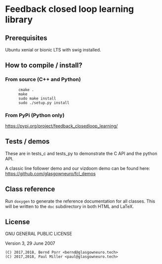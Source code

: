 # Feedback closed loop learning library

## Prerequisites

Ubuntu xenial or bionic LTS with swig installed.


## How to compile / install?

### From source (C++ and Python)
```
      cmake .
      make
      sudo make install
      sudo ./setup.py install
```

### From PyPi (Python only)

https://pypi.org/project/feedback_closedloop_learning/

## Tests / demos

These are in tests_c and tests_py to demonstrate the C API and the python
API.

A classic line follower demo and our vizdoom demo can be found here:
https://github.com/glasgowneuro/fcl_demos

## Class reference

Run `doxygen` to generate the reference documentation for all classes.
This will be written to the `doc` subdirectory in both HTML and LaTeX.

## License

GNU GENERAL PUBLIC LICENSE

Version 3, 29 June 2007

```
(C) 2017,2018, Bernd Porr <bernd@glasgowneuro.tech>
(C) 2017,2018, Paul Miller <paul@glasgowneuro.tech>
```
